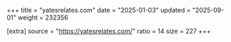+++
title = "yatesrelates.com"
date = "2025-01-03"
updated = "2025-09-01"
weight = 232356

[extra]
source = "https://yatesrelates.com/"
ratio = 14
size = 227
+++
